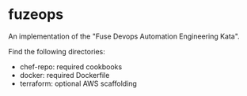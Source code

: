 fuzeops
=========

An implementation of the "Fuse Devops Automation Engineering Kata".

Find the following directories:

- chef-repo: required cookbooks
- docker: required Dockerfile
- terraform: optional AWS scaffolding
